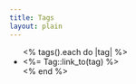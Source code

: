 ```yaml
---
title: Tags
layout: plain
---
```


<ul>
<% tags().each do |tag| %>
    <li><%= Tag::link_to(tag) %></li>
<% end %>
</ul>